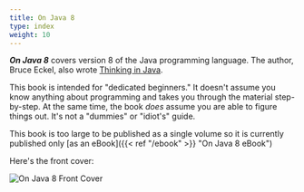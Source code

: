 ```yaml
---
title: On Java 8
type: index
weight: 10
---
```


***On Java 8*** covers version 8 of the Java programming language. The author,
Bruce Eckel, also wrote
[Thinking in Java](https://www.amazon.com/Thinking-Java-4th-Bruce-Eckel/dp/0131872486).

This book is intended for "dedicated beginners." It doesn't assume you know
anything about programming and takes you through the material step-by-step. At
the same time, the book *does* assume you are able to figure things out. It's
not a "dummies" or "idiot's" guide.

This book is too large to be published as a single volume so it is currently
published only [as an eBook]({{< ref "/ebook" >}} "On Java 8 eBook")

Here's the front cover:

![On Java 8 Front Cover](/images/BookCover-web.png)
